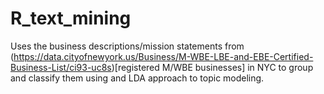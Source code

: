 # R_text_mining

Uses the business descriptions/mission statements from (https://data.cityofnewyork.us/Business/M-WBE-LBE-and-EBE-Certified-Business-List/ci93-uc8s)[registered M/WBE businesses] in NYC to group and classify 
them using and LDA approach to topic modeling.
